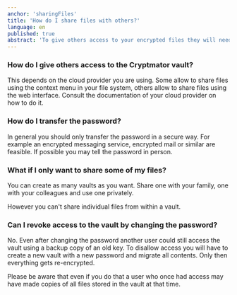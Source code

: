 ```yaml
---
anchor: 'sharingFiles'
title: 'How do I share files with others?'
language: en
published: true
abstract: 'To give others access to your encrypted files they will need access to the Cryptomator vault and your password.'
---
```

### How do I give others access to the Cryptmator vault?

This depends on the cloud provider you are using. Some allow to share files using the context menu in your file system, others allow to share files using the web interface. Consult the documentation of your cloud provider on how to do it.

### How do I transfer the password?

In general you should only transfer the password in a secure way. For example an encrypted messaging service, encrypted mail or similar are feasible. If possible you may tell the password in person.

### What if I only want to share some of my files?

You can create as many vaults as you want. Share one with your family, one with your colleagues and use one privately.

However you can't share individual files from within a vault.

### Can I revoke access to the vault by changing the password?

No. Even after changing the password another user could still access the vault using a backup copy of an old key. To disallow access you will have to create a new vault with a new password and migrate all contents. Only then everything gets re-encrypted.

Please be aware that even if you do that a user who once had access may have made copies of all files stored in the vault at that time.
